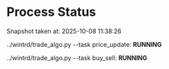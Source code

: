 # Process Status

Snapshot taken at: 2025-10-08 11:38:26

../wintrd/trade_algo.py --task price_update: **RUNNING**

../wintrd/trade_algo.py --task buy_sell: **RUNNING**

